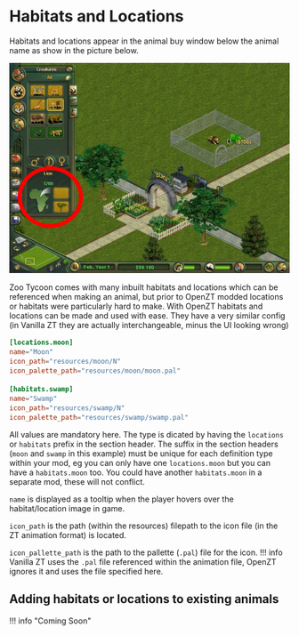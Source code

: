 # Habitats and Locations

Habitats and locations appear in the animal buy window below the animal name as show in the picture below.

![Habitats and Locations](./images/animal_buy_circle_habitat_location.jpg)

Zoo Tycoon comes with many inbuilt habitats and locations which can be referenced when making an animal, but prior to OpenZT modded locations or habitats were particularly hard to make. With OpenZT habitats and locations can be made and used with ease. They have a very similar config (in Vanilla ZT they are actually interchangeable, minus the UI looking wrong)

```toml
[locations.moon]
name="Moon"
icon_path="resources/moon/N"
icon_palette_path="resources/moon/moon.pal"

[habitats.swamp]
name="Swamp"
icon_path="resources/swamp/N"
icon_palette_path="resources/swamp/swamp.pal"
```

All values are mandatory here. The type is dicated by having the `locations` or `habitats` prefix in the section header. The suffix in the section headers (`moon` and `swamp` in this example) must be unique for each definition type within your mod, eg you can only have one `locations.moon` but you can have a `habitats.moon` too. You could have another `habitats.moon` in a separate mod, these will not conflict.

`name` is displayed as a tooltip when the player hovers over the habitat/location image in game.

`icon_path` is the path (within the resources) filepath to the icon file (in the ZT animation format) is located.

`icon_pallette_path` is the path to the pallette (`.pal`) file for the icon. 
!!! info 
    Vanilla ZT uses the `.pal` file referenced within the animation file, OpenZT ignores it and uses the file specified here.

## Adding habitats or locations to existing animals

!!! info "Coming Soon"
<!-- Coming Soon (brief example here, link to 'Patch' page for full details) -->
